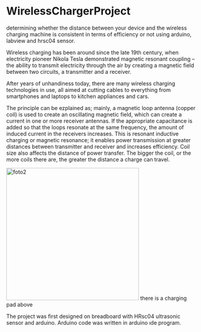 # WirelessChargerProject
determining whether the distance between your device and the wireless charging machine is consistent in terms of efficiency or not using arduino, labview and hrsc04 sensor.


Wireless charging has been around since the late 19th century, when electricity pioneer Nikola Tesla demonstrated magnetic resonant coupling – the ability to transmit electricity through the air by creating a magnetic field between two circuits, a transmitter and a receiver.

After years of unhandiness today, there are many wireless charging technologies in use, all aimed at cutting cables to everything from smartphones and laptops to kitchen appliances and cars. 

The principle can be ezplained as; mainly, a magnetic loop antenna (copper coil) is used to create an oscillating magnetic field, which can create a current in one or more receiver antennas. If the appropriate capacitance is added so that the loops resonate at the same frequency, the amount of induced current in the receivers increases. This is resonant inductive charging or magnetic resonance; it enables power transmission at greater distances between transmitter and receiver and increases efficiency. Coil size also affects the distance of power transfer. The bigger the coil, or the more coils there are, the greater the distance a charge can travel. 



<img width="350" alt="foto2" src="https://user-images.githubusercontent.com/79105577/171506748-c2880be2-de97-4726-b97d-f5bdeea9fe6d.png">
there is a charging pad above



The project was first designed on breadboard with HRsc04 ultrasonic sensor and arduino. Arduino code was written in arduino ıde program.   




